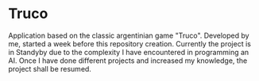 # Truco
Application based on the classic argentinian game "Truco". Developed by me, started a week before this repository creation.
Currently the project is in Standyby due to the complexity I have encountered in programming an AI. Once I have done different projects and
increased my knowledge, the project shall be resumed.
